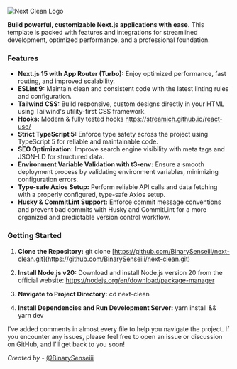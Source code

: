 <Img
  alt="Next Clean Logo"
  src="https://res.cloudinary.com/dpcu6eyk8/image/upload/v1730585383/NEXT_CLEAN_1_ovrfn3.png"
  layout="responsive"
/>

**Build powerful, customizable Next.js applications with ease.** This template is packed with features and integrations for streamlined development, optimized performance, and a professional foundation.

### Features

* **Next.js 15 with App Router (Turbo):** Enjoy optimized performance, fast routing, and improved scalability.
* **ESLint 9:** Maintain clean and consistent code with the latest linting rules and configuration.
* **Tailwind CSS:** Build responsive, custom designs directly in your HTML using Tailwind's utility-first CSS framework.
* **Hooks:** Modern & fully tested hooks https://streamich.github.io/react-use/
* **Strict TypeScript 5:** Enforce type safety across the project using TypeScript 5 for reliable and maintainable code.
* **SEO Optimization:** Improve search engine visibility with meta tags and JSON-LD for structured data.
* **Environment Variable Validation with t3-env:** Ensure a smooth deployment process by validating environment variables, minimizing configuration errors.
* **Type-safe Axios Setup:** Perform reliable API calls and data fetching with a properly configured, type-safe Axios setup.
* **Husky & CommitLint Support:** Enforce commit message conventions and prevent bad commits with Husky and CommitLint for a more organized and predictable version control workflow.


### Getting Started

1. **Clone the Repository:**
  git clone [https://github.com/BinarySenseiii/next-clean.git](https://github.com/BinarySenseiii/next-clean.git)

2. **Install Node.js v20:**
Download and install Node.js version 20 from the official website: https://nodejs.org/en/download/package-manager


3. **Navigate to Project Directory:**
   cd next-clean

4. **Install Dependencies and Run Development Server:**
   yarn install && yarn dev

I've added comments in almost every file to help you navigate the project. If you encounter any issues, please feel free to open an issue or discussion on GitHub, and I'll get back to you soon!

<i>Created by</i> - [@BinarySenseiii](https://github.com/BinarySenseiii)
